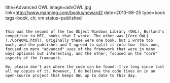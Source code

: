 title=Advanced OWL
image=advOWL.jpg
link=http://www.manning.com/books/neward2
date=2013-08-25
type=book
tags=book, clr, vm
status=published
~~~~~~

This was the second of the two Object Windows Library (OWL), Borland's competitor to MFC, books that I wrote. The other was [Core OWL](./CoreOWL.html). Originally these were one book, but I wrote too much, and the publisher and I agreed to split it into two--this one, focused on more "advanced" uses of the framework that were in many ways optional but interesting, and the other, focused on the "core" aspects of the framework.

No, please don't ask where the code can be found--I've long since lost all my copies of it. However, I do believe the code lives on in an open-source project that keeps OWL up to date to this day.
